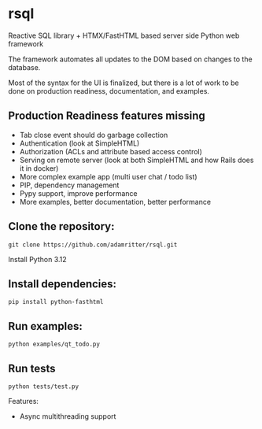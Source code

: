# rsql
 Reactive SQL library + HTMX/FastHTML based server side Python web framework

 The framework automates all updates to the DOM based on changes to the database.

 Most of the syntax for the UI is finalized, but there is a lot of work to be done on
 production readiness, documentation, and examples.

 ## Production Readiness features missing
 - Tab close event should do garbage collection
 - Authentication (look at SimpleHTML)
 - Authorization (ACLs and attribute based access control)
 - Serving on remote server (look at both SimpleHTML and how Rails does it in docker)
 - More complex example app (multi user chat / todo list)
 - PIP, dependency management
 - Pypy support, improve performance
 - More examples, better documentation, better performance

## Clone the repository:
```
git clone https://github.com/adamritter/rsql.git
```

Install Python 3.12

## Install dependencies:
```
pip install python-fasthtml
```

## Run examples:
```
python examples/qt_todo.py
```

## Run tests
```
python tests/test.py
```

Features:
- Async multithreading support